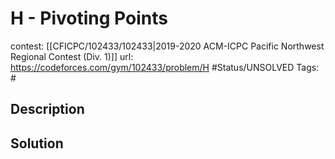# H - Pivoting Points

contest: [[CFICPC/102433/102433|2019-2020 ACM-ICPC Pacific Northwest Regional Contest (Div. 1)]]
url: https://codeforces.com/gym/102433/problem/H
#Status/UNSOLVED
Tags: #

## Description

## Solution

